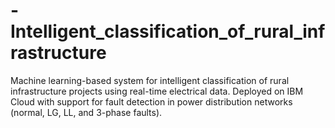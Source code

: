 # -Intelligent_classification_of_rural_infrastructure
Machine learning-based system for intelligent classification of rural infrastructure projects using real-time electrical data. Deployed on IBM Cloud with support for fault detection in power distribution networks (normal, LG, LL, and 3-phase faults).
